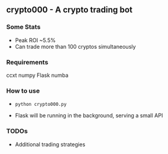 ## crypto000 - A crypto trading bot

### Some Stats

- Peak ROI ~5.5% 
- Can trade more than 100 cryptos simultaneously


### Requirements 

ccxt 
numpy
Flask
numba


### How to use


- `python crypto000.py`

- Flask will be running in the background, serving a small API


### TODOs 


- Additional trading strategies

